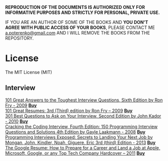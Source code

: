 **REPRODUCTION OF THE DOCUMENTS IS AUTHORIZED ONLY FOR INFORMATIVE PURPOSES AND STRICTLY FOR PERSONAL, PRIVATE USE.**  

IF YOU ARE AN AUTHOR OF SOME OF THE BOOKS AND **YOU DON'T AGREE WITH PUBLIC ACCESS OF YOUR BOOKS**, PLEASE CONTACT ME <a.poterenko@gmail.com> AND I WILL REMOVE THE BOOKS FROM THE REPOSITORY.  

# License

The MIT License (MIT)

## Interview

[101 Great Answers to the Toughest Interview Questions, Sixth Edition by Ron Fry - 2009](%5B101%20Great%20Answers%20to%20the%20Toughest%20Interview%20Questions%2C%20Sixth%20Edition%20by%20Ron%20Fry%20-%202009%5D.pdf) [**Buy**](https://www.amazon.com/Toughest-Interview-Questions-19-Mar-2009-Paperback/dp/B013PQL2EI/ref=sr_1_2?ie=UTF8&qid=1466348227&sr=8-2&keywords=101+Great+Answers+to+the+Toughest+Interview+Questions%2C+Sixth+Edition)  
[101 Great Resumes: 3rd (Third) edition by Ron Fry – 2009](%5B101%20Great%20Resumes%203rd%20(Third)%20edition%20by%20Ron%20Fry%20–%202009%5D.pdf) [**Buy**](https://www.amazon.com/101-Great-Resumes-3rd-Third/dp/B004C7EFFS/ref=sr_1_2?ie=UTF8&qid=1466348340&sr=8-2&keywords=101+Great+Resumes+by+Ron+Fry%2C+3rd+Edition)  
[301 Best Questions to Ask on Your Interview, Second Edition by John Kador - 2010](%5B301%20Best%20Questions%20to%20Ask%20on%20Your%20Interview%2C%20Second%20Edition%20by%20John%20Kador%20-%202010%5D.pdf) [**Buy**](https://www.amazon.com/Best-Questions-Your-Interview-Second/dp/0071738886/ref=sr_1_1?ie=UTF8&qid=1466348431&sr=8-1&keywords=301+Best+Questions+to+Ask+on+Your+Interview%2C+2+Edition)  
[Cracking the Coding Interview, Fourth Edition: 150 Programming Interview Questions and Solutions 4th Edition by Gayle Laakmann - 2008](%5BCracking%20the%20Coding%20Interview%2C%20Fourth%20Edition%20150%20Programming%20Interview%20Questions%20and%20Solutions%204th%20Edition%20by%20Gayle%20Laakmann%20-%202008%5D%20.pdf) [**Buy**](https://www.amazon.com/Cracking-Coding-Interview-Fourth-Programming/dp/145157827X/ref=sr_1_2?ie=UTF8&qid=1466348495&sr=8-2&keywords=Cracking+the+Coding+Interview%2C+4+Edition+-+150+Programming+Interview+Questions+and+Solutions)  
[Programming Interviews Exposed: Secrets to Landing Your Next Job by Mongan, John, Kindler, Noah, Giguere, Eric 3rd (third) Edition - 2013](%5BProgramming%20Interviews%20Exposed%20Secrets%20to%20Landing%20Your%20Next%20Job%20by%20Mongan%2C%20John%2C%20Kindler%2C%20Noah%2C%20Giguere%2C%20Eric%203rd%20(third)%20Edition%20-%202013%5D%20.pdf) [**Buy**](https://www.amazon.com/Programming-Interviews-Exposed-Secrets-Landing/dp/B00C7EQP1K/ref=sr_1_2?ie=UTF8&qid=1466349169&sr=8-2&keywords=Programming+Interviews+Exposed.+Secrets+to+Landing+Your+Next+Job%2C+Third+Edition)  
[The Google Resume: How to Prepare for a Career and Land a Job at Apple, Microsoft, Google, or any Top Tech Company Hardcover – 2011](%5BThe%20Google%20Resume%20How%20to%20Prepare%20for%20a%20Career%20and%20Land%20a%20Job%20at%20Apple%2C%20Microsoft%2C%20Google%2C%20or%20any%20Top%20Tech%20Company%20Hardcover%20–%202011%5D.pdf) [**Buy**](https://www.amazon.com/Google-Resume-Prepare-Microsoft-Company/dp/0470927623/ref=sr_1_1?ie=UTF8&qid=1466349269&sr=8-1&keywords=The+Google+Resume)  